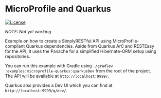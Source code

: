 # MicroProfile and Quarkus
[![License](https://img.shields.io/badge/License-Apache%202.0-blue.svg?style=plastic)](https://opensource.org/licenses/Apache-2.0)

*NOTE: Not yet working*

Example on how to create a SimplyRESTful API using MicroProfile-compliant Quarkus dependencies. Aside from Quarkus ArC and RESTEasy for the API, it uses the Panache for a simplified Hibernate-ORM setup using repositories.

You can run this example with Gradle using `./gradlew :examples:microprofile-quarkus:quarkusDev` from the root of the project. The API will be available at `http://localhost:9999/`.

Quarkus also provides a Dev UI which you can find at `http://localhost:9999/q/dev/`.
